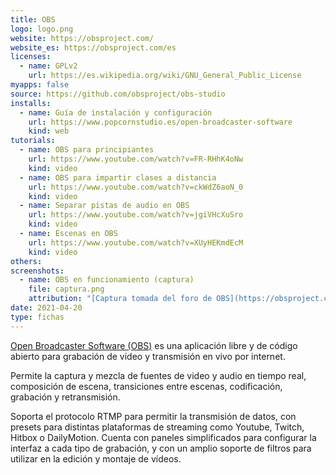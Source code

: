 ```yaml
---
title: OBS
logo: logo.png
website: https://obsproject.com/
website_es: https://obsproject.com/es
licenses:
  - name: GPLv2
    url: https://es.wikipedia.org/wiki/GNU_General_Public_License
myapps: false
source: https://github.com/obsproject/obs-studio
installs:
  - name: Guía de instalación y configuración
    url: https://www.popcornstudio.es/open-broadcaster-software
    kind: web
tutorials:
  - name: OBS para principiantes
    url: https://www.youtube.com/watch?v=FR-RHhK4oNw
    kind: video
  - name: OBS para impartir clases a distancia
    url: https://www.youtube.com/watch?v=ckWdZ6aoN_0
    kind: video
  - name: Separar pistas de audio en OBS
    url: https://www.youtube.com/watch?v=jgiVHcXuSro
    kind: video  
  - name: Escenas en OBS
    url: https://www.youtube.com/watch?v=XUyHEKmdEcM
    kind: video
others:
screenshots:
  - name: OBS en funcionamiento (captura)
    file: captura.png
    attribution: "[Captura tomada del foro de OBS](https://obsproject.com/forum/threads/what-can-i-use-to-take-screenshots-with-obs.80439/#lg=_xfUid-1-1618942649&slide=0)"
date: 2021-04-20
type: fichas
---
```


[Open Broadcaster Software (OBS)](https://es.wikipedia.org/wiki/Open_Broadcaster_Software) es una aplicación libre y de código abierto para grabación de vídeo y transmisión en vivo por internet.

Permite la captura y mezcla de fuentes de video y audio en tiempo real, composición de escena, transiciones entre escenas, codificación, grabación y retransmisión.

Soporta el protocolo RTMP para permitir la transmisión de datos, con presets para distintas plataformas de streaming como Youtube, Twitch, Hitbox o DailyMotion. Cuenta con paneles simplificados para configurar la interfaz a cada tipo de grabación, y con un amplio soporte de filtros para utilizar en la edición y montaje de vídeos.

